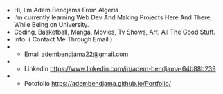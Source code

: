 - Hi, I’m Adem Bendjama From Algeria 
- I’m currently learning Web Dev And Making Projects Here And There, While Being on University.
- Coding, Basketball, Manga, Movies, Tv Shows, Art. All The Good Stuff.
- Info: ( Contact Me Through Email )
- - Email         adembendjama22@gmail.com
- - Linkedin      https://www.linkedin.com/in/adem-bendjama-64b88b239
- - Potofolio     https://adembendjama.github.io/Portfolio/

